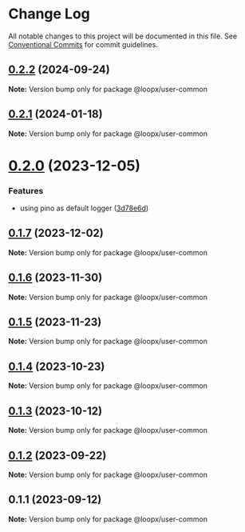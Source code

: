 # Change Log

All notable changes to this project will be documented in this file.
See [Conventional Commits](https://conventionalcommits.org) for commit guidelines.

## [0.2.2](https://github.com/betaly/loopx/compare/@loopx/user-common@0.2.1...@loopx/user-common@0.2.2) (2024-09-24)

**Note:** Version bump only for package @loopx/user-common





## [0.2.1](https://github.com/betaly/loopx/compare/@loopx/user-common@0.2.0...@loopx/user-common@0.2.1) (2024-01-18)

**Note:** Version bump only for package @loopx/user-common





# [0.2.0](https://github.com/betaly/loopx/compare/@loopx/user-common@0.1.7...@loopx/user-common@0.2.0) (2023-12-05)


### Features

* using pino as default logger ([3d78e6d](https://github.com/betaly/loopx/commit/3d78e6d5fa9e3a356a24263365aeeecfb0bc3fe9))





## [0.1.7](https://github.com/betaly/loopx/compare/@loopx/user-common@0.1.6...@loopx/user-common@0.1.7) (2023-12-02)

**Note:** Version bump only for package @loopx/user-common





## [0.1.6](https://github.com/betaly/loopx/compare/@loopx/user-common@0.1.5...@loopx/user-common@0.1.6) (2023-11-30)

**Note:** Version bump only for package @loopx/user-common





## [0.1.5](https://github.com/betaly/loopx/compare/@loopx/user-common@0.1.4...@loopx/user-common@0.1.5) (2023-11-23)

**Note:** Version bump only for package @loopx/user-common





## [0.1.4](https://github.com/betaly/loopx/compare/@loopx/user-common@0.1.3...@loopx/user-common@0.1.4) (2023-10-23)

**Note:** Version bump only for package @loopx/user-common





## [0.1.3](https://github.com/betaly/loopx/compare/@loopx/user-common@0.1.2...@loopx/user-common@0.1.3) (2023-10-12)

**Note:** Version bump only for package @loopx/user-common





## [0.1.2](https://github.com/betaly/loopx/compare/@loopx/user-common@0.1.1...@loopx/user-common@0.1.2) (2023-09-22)

**Note:** Version bump only for package @loopx/user-common





## 0.1.1 (2023-09-12)

**Note:** Version bump only for package @loopx/user-common
